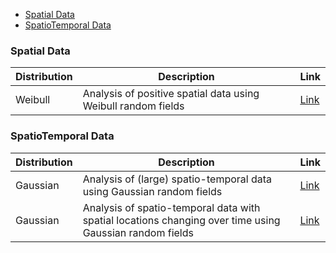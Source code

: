 -   [Spatial Data](#spatial-data)
-   [SpatioTemporal Data](#spatiotemporal-data)

### Spatial Data

<table>
<thead>
<tr class="header">
<th>Distribution</th>
<th>Description</th>
<th>Link</th>
</tr>
</thead>
<tbody>
<tr class="odd">
<td>Weibull</td>
<td>Analysis of positive spatial data using Weibull random fields</td>
<td><a href="https://github.com/vmoprojs/GeoModels-page/blob/master/_posts/tut_weib.pdf">Link</a></td>
</tr>
</tbody>
</table>

### SpatioTemporal Data

<table>
<colgroup>
<col width="21%" />
<col width="75%" />
<col width="2%" />
</colgroup>
<thead>
<tr class="header">
<th>Distribution</th>
<th>Description</th>
<th>Link</th>
</tr>
</thead>
<tbody>
<tr class="odd">
<td>Gaussian</td>
<td>Analysis of (large) spatio-temporal data using Gaussian random fields</td>
<td><a href="https://github.com/vmoprojs/GeoModels-page/blob/master/_posts/Gaussian_ST.pdf">Link</a></td>
</tr>
<tr class="even">
<td>Gaussian</td>
<td>Analysis of spatio-temporal data with spatial locations changing over time using Gaussian random fields</td>
<td><a href="https://github.com/vmoprojs/GeoModels-page/blob/master/_posts/Gaussian_ST_dyn.pdf">Link</a></td>
</tr>
</tbody>
</table>

<!-- ### Bivariate Spatial Data -->
<!-- | Tutorial                                    | Description                            |  Link | -->
<!-- |----------------------------------|------------------------------------------------------------------------------------------------------------------------|---| -->
<!-- | Weibull Distribution | Analysis of positive spatial data using Weibull random fields |  [Link](https://github.com/vmoprojs/GeoModels-page/blob/master/_posts/tut_weib.pdf) | -->
